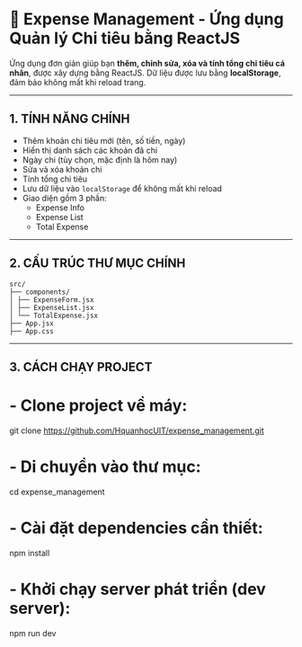 # 💸 Expense Management - Ứng dụng Quản lý Chi tiêu bằng ReactJS

Ứng dụng đơn giản giúp bạn **thêm, chỉnh sửa, xóa và tính tổng chi tiêu cá nhân**, được xây dựng bằng ReactJS. Dữ liệu được lưu bằng **localStorage**, đảm bảo không mất khi reload trang.

---

## 1. TÍNH NĂNG CHÍNH

- Thêm khoản chi tiêu mới (tên, số tiền, ngày)
- Hiển thị danh sách các khoản đã chi
- Ngày chi (tùy chọn, mặc định là hôm nay)
- Sửa và xóa khoản chi
- Tính tổng chi tiêu
- Lưu dữ liệu vào `localStorage` để không mất khi reload
- Giao diện gồm 3 phần:
   + Expense Info
   + Expense List
   + Total Expense

---

## 2. CẤU TRÚC THƯ MỤC CHÍNH
```
src/
├── components/
│ ├── ExpenseForm.jsx
│ ├── ExpenseList.jsx
│ └── TotalExpense.jsx
├── App.jsx
├── App.css
```

---

## 3. CÁCH CHẠY PROJECT

# - Clone project về máy:
git clone https://github.com/HquanhocUIT/expense_management.git

# - Di chuyển vào thư mục:
cd expense_management

# - Cài đặt dependencies cần thiết:
npm install

# - Khởi chạy server phát triển (dev server):
npm run dev

